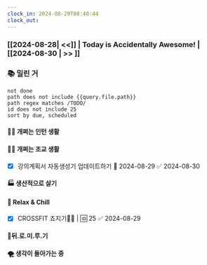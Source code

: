 ```yaml
---
clock_in: 2024-08-29T08:40:44
clock_out:
---
```

### [[2024-08-28| <<]] | **Today is Accidentally Awesome!** | [[2024-08-30 | >> ]]

### 📚 밀린 거
```tasks
not done 
path does not include {{query.file.path}}
path regex matches /TODO/
id does not include 25
sort by due, scheduled
```

#### 🤦‍♂️ 개쩌는 인턴 생활


#### 👨‍🏫 개쩌는 조교 생활
- [x] 강의계획서 자동생성기 업데이트하기 📅 2024-08-29 ✅ 2024-08-30

#### 🏭 생산적으로 살기

#### 🍻 Relax & Chill 
- [x] CROSSFIT 죠지기🏋️‍♀️ | 🆔 25 ✅ 2024-08-29


#### 💨뒤.로.미.루.기

#### 🌪 생각이 돌아가는 중